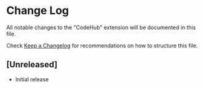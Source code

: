 # Change Log

All notable changes to the "CodeHub" extension will be documented in this file.

Check [Keep a Changelog](http://keepachangelog.com/) for recommendations on how to structure this file.

## [Unreleased]

- Initial release
